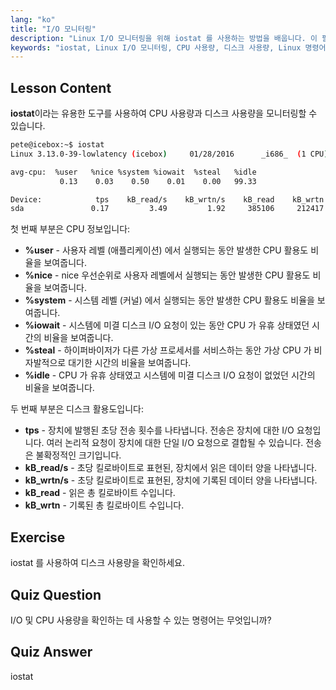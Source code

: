 ```yaml
---
lang: "ko"
title: "I/O 모니터링"
description: "Linux I/O 모니터링을 위해 iostat 를 사용하는 방법을 배웁니다. 이 필수 명령어를 통해 CPU 및 디스크 사용량 지표를 이해합니다. 시스템 성능을 향상시키세요!"
keywords: "iostat, Linux I/O 모니터링, CPU 사용량, 디스크 사용량, Linux 명령어, 초보자, 튜토리얼, 가이드"
---
```


## Lesson Content

**iostat**이라는 유용한 도구를 사용하여 CPU 사용량과 디스크 사용량을 모니터링할 수 있습니다.

```bash
pete@icebox:~$ iostat
Linux 3.13.0-39-lowlatency (icebox)     01/28/2016      _i686_  (1 CPU)

avg-cpu:  %user   %nice %system %iowait  %steal   %idle
           0.13    0.03    0.50    0.01    0.00   99.33

Device:            tps    kB_read/s    kB_wrtn/s    kB_read    kB_wrtn
sda               0.17         3.49         1.92     385106     212417
```

첫 번째 부분은 CPU 정보입니다:

- **%user** - 사용자 레벨 (애플리케이션) 에서 실행되는 동안 발생한 CPU 활용도 비율을 보여줍니다.
- **%nice** - nice 우선순위로 사용자 레벨에서 실행되는 동안 발생한 CPU 활용도 비율을 보여줍니다.
- **%system** - 시스템 레벨 (커널) 에서 실행되는 동안 발생한 CPU 활용도 비율을 보여줍니다.
- **%iowait** - 시스템에 미결 디스크 I/O 요청이 있는 동안 CPU 가 유휴 상태였던 시간의 비율을 보여줍니다.
- **%steal** - 하이퍼바이저가 다른 가상 프로세서를 서비스하는 동안 가상 CPU 가 비자발적으로 대기한 시간의 비율을 보여줍니다.
- **%idle** - CPU 가 유휴 상태였고 시스템에 미결 디스크 I/O 요청이 없었던 시간의 비율을 보여줍니다.

두 번째 부분은 디스크 활용도입니다:

- **tps** - 장치에 발행된 초당 전송 횟수를 나타냅니다. 전송은 장치에 대한 I/O 요청입니다. 여러 논리적 요청이 장치에 대한 단일 I/O 요청으로 결합될 수 있습니다. 전송은 불확정적인 크기입니다.
- **kB_read/s** - 초당 킬로바이트로 표현된, 장치에서 읽은 데이터 양을 나타냅니다.
- **kB_wrtn/s** - 초당 킬로바이트로 표현된, 장치에 기록된 데이터 양을 나타냅니다.
- **kB_read** - 읽은 총 킬로바이트 수입니다.
- **kB_wrtn** - 기록된 총 킬로바이트 수입니다.

## Exercise

iostat 를 사용하여 디스크 사용량을 확인하세요.

## Quiz Question

I/O 및 CPU 사용량을 확인하는 데 사용할 수 있는 명령어는 무엇입니까?

## Quiz Answer

iostat
